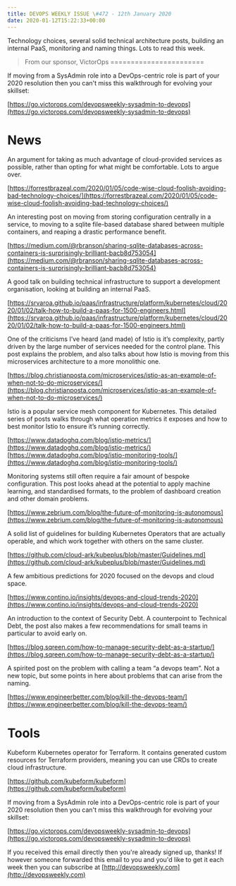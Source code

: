 ```yaml
---
title: DEVOPS WEEKLY ISSUE \#472 - 12th January 2020 
date: 2020-01-12T15:22:33+00:00
---
```


Technology choices, several solid technical architecture posts, building an internal PaaS, monitoring and naming things. Lots to read this week.


>From our sponsor, VictorOps
=======================

If moving from a SysAdmin role into a DevOps-centric role is part of your 2020 resolution then you can't miss this walkthrough for evolving your skillset:

[https://go.victorops.com/devopsweekly-sysadmin-to-devops](https://go.victorops.com/devopsweekly-sysadmin-to-devops)


News
====

An argument for taking as much advantage of cloud-provided services as possible, rather than opting for what might be comfortable. Lots to argue over.

[https://forrestbrazeal.com/2020/01/05/code-wise-cloud-foolish-avoiding-bad-technology-choices/](https://forrestbrazeal.com/2020/01/05/code-wise-cloud-foolish-avoiding-bad-technology-choices/)


An interesting post on moving from storing configuration centrally in a service, to moving to a sqlite file-based database shared between multiple containers, and reaping a drastic performance benefit.

[https://medium.com/@rbranson/sharing-sqlite-databases-across-containers-is-surprisingly-brilliant-bacb8d753054](https://medium.com/@rbranson/sharing-sqlite-databases-across-containers-is-surprisingly-brilliant-bacb8d753054)


A good talk on building technical infrastructure to support a development organisation, looking at building an internal PaaS.

[https://srvaroa.github.io/paas/infrastructure/platform/kubernetes/cloud/2020/01/02/talk-how-to-build-a-paas-for-1500-engineers.html](https://srvaroa.github.io/paas/infrastructure/platform/kubernetes/cloud/2020/01/02/talk-how-to-build-a-paas-for-1500-engineers.html)


One of the criticisms I’ve heard (and made) of Istio is it’s complexity, partly driven by the large number of services needed for the control plane. This post explains the problem, and also talks about how Istio is moving from this microservices architecture to a more monolithic one.

[https://blog.christianposta.com/microservices/istio-as-an-example-of-when-not-to-do-microservices/](https://blog.christianposta.com/microservices/istio-as-an-example-of-when-not-to-do-microservices/)


Istio is a popular service mesh component for Kubernetes. This detailed series of posts walks through what operation metrics it exposes and how to best monitor Istio to ensure it’s running correctly.

[https://www.datadoghq.com/blog/istio-metrics/](https://www.datadoghq.com/blog/istio-metrics/)
[https://www.datadoghq.com/blog/istio-monitoring-tools/](https://www.datadoghq.com/blog/istio-monitoring-tools/)


Monitoring systems still often require a fair amount of bespoke configuration. This post looks ahead at the potential to apply machine learning, and standardised formats, to the problem of dashboard creation and other domain problems.

[https://www.zebrium.com/blog/the-future-of-monitoring-is-autonomous](https://www.zebrium.com/blog/the-future-of-monitoring-is-autonomous)


A solid list of guidelines for building Kubernetes Operators that are actually operable, and which work together with others on the same cluster.

[https://github.com/cloud-ark/kubeplus/blob/master/Guidelines.md](https://github.com/cloud-ark/kubeplus/blob/master/Guidelines.md)


A few ambitious predictions for 2020 focused on the devops and cloud space.

[https://www.contino.io/insights/devops-and-cloud-trends-2020](https://www.contino.io/insights/devops-and-cloud-trends-2020)


An introduction to the context of Security Debt. A counterpoint to Technical Debt, the post also makes a few recommendations for small teams in particular to avoid early on.

[https://blog.sqreen.com/how-to-manage-security-debt-as-a-startup/](https://blog.sqreen.com/how-to-manage-security-debt-as-a-startup/)


A spirited post on the problem with calling a team “a devops team”. Not a new topic, but some points in here about problems that can arise from the naming.

[https://www.engineerbetter.com/blog/kill-the-devops-team/](https://www.engineerbetter.com/blog/kill-the-devops-team/)


Tools
=====

Kubeform Kubernetes operator for Terraform. It contains generated custom resources for Terraform providers, meaning you can use CRDs to create cloud infrastructure.

[https://github.com/kubeform/kubeform](https://github.com/kubeform/kubeform)


If moving from a SysAdmin role into a DevOps-centric role is part of your 2020 resolution then you can't miss this walkthrough for evolving your skillset:

[https://go.victorops.com/devopsweekly-sysadmin-to-devops](https://go.victorops.com/devopsweekly-sysadmin-to-devops)


If you received this email directly then you're already signed up, thanks! If however someone forwarded this email to you and you'd like to get it each week then you can subscribe at [http://devopsweekly.com](http://devopsweekly.com)

